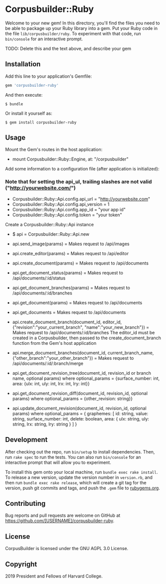 # Corpusbuilder::Ruby

Welcome to your new gem! In this directory, you'll find the files you need to be able to package up your Ruby library into a gem. Put your Ruby code in the file `lib/corpusbuilder/ruby`. To experiment with that code, run `bin/console` for an interactive prompt.

TODO: Delete this and the text above, and describe your gem

## Installation

Add this line to your application's Gemfile:

```ruby
gem 'corpusbuilder-ruby'
```

And then execute:

    $ bundle

Or install it yourself as:

    $ gem install corpusbuilder-ruby

## Usage
Mount the Gem's routes in the host application:
* mount Corpusbuilder::Ruby::Engine, at: "/corpusbuilder"

Add some information to a configuration file (after application is initialized):
### Note that for setting the api_ul, trailing slashes are not valid ("http://yourwebsite.com/")
* Corpusbuilder::Ruby::Api.config.api_url = "http://yourwebsite.com"
* Corpusbuilder::Ruby::Api.config.api_version = 1
* Corpusbuilder::Ruby::Api.config.app_id = "your app id"
* Corpusbuilder::Ruby::Api.config.token = "your token"

Create a Corpusbuilder::Ruby::Api instance
* $ api = Corpusbuilder::Ruby::Api.new

* api.send_image(params) = Makes request to /api/images 
* api.create_editor(params) = Makes request to /api/editor

* api.create_document(params) = Makes request to /api/documents
* api.get_document_status(params) = Makes request to /api/documents/:id/status
* api.get_document_branches(params) = Makes request to /api/documents/:id/branches
* api.get_document(params) = Makes request to /api/documents
* api.get_documents = Makes request to /api/documents

* api.create_document_branch(document_id, editor_id, {"revision":"your_current_branch", "name":"your_new_branch"}) = Makes request to /api/documents/:id/branches 
  The editor_id must be created in a Corpusbuilder, then passed to the create_document_branch function from the
  Gem's host application
* api.merge_document_branches(document_id, current_branch_name, {"other_branch":"your_other_branch"}) = Makes request to /api/documents/:id/:branch/merge
* api.get_document_revision_tree(document_id, revision_id or branch name, optional params) where
  optional_params = {surface_number: int, area: {ulx: int, uly: int, lrx: int, lry: int}}
* api.get_document_revision_diff(document_id, revision_id, optional params) where
  optional_params = {other_revision: string}}
* api.update_document_revision(document_id, revision_id, optional params) where
  optional_params =       { graphemes: [ id: string,
                                      value: string,
                             surface_number: int,
                                     delete: boolean,
                                       area: { ulx: string,
                                               uly: string,
                                               lrx: string,
                                               lry: string
                                             }
                                       ]
                          } 

## Development

After checking out the repo, run `bin/setup` to install dependencies. Then, run `rake spec` to run the tests. You can also run `bin/console` for an interactive prompt that will allow you to experiment.

To install this gem onto your local machine, run `bundle exec rake install`. To release a new version, update the version number in `version.rb`, and then run `bundle exec rake release`, which will create a git tag for the version, push git commits and tags, and push the `.gem` file to [rubygems.org](https://rubygems.org).

## Contributing

Bug reports and pull requests are welcome on GitHub at https://github.com/[USERNAME]/corpusbuilder-ruby.

## License

CorpusBuilder is licensed under the GNU AGPL 3.0 License.

## Copyright

2019 President and Fellows of Harvard College.
